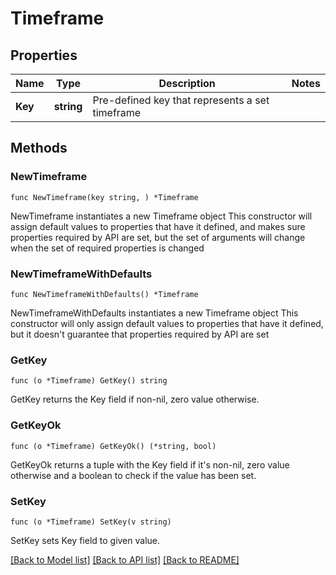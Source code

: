 # Timeframe

## Properties

Name | Type | Description | Notes
------------ | ------------- | ------------- | -------------
**Key** | **string** | Pre-defined key that represents a set timeframe | 

## Methods

### NewTimeframe

`func NewTimeframe(key string, ) *Timeframe`

NewTimeframe instantiates a new Timeframe object
This constructor will assign default values to properties that have it defined,
and makes sure properties required by API are set, but the set of arguments
will change when the set of required properties is changed

### NewTimeframeWithDefaults

`func NewTimeframeWithDefaults() *Timeframe`

NewTimeframeWithDefaults instantiates a new Timeframe object
This constructor will only assign default values to properties that have it defined,
but it doesn't guarantee that properties required by API are set

### GetKey

`func (o *Timeframe) GetKey() string`

GetKey returns the Key field if non-nil, zero value otherwise.

### GetKeyOk

`func (o *Timeframe) GetKeyOk() (*string, bool)`

GetKeyOk returns a tuple with the Key field if it's non-nil, zero value otherwise
and a boolean to check if the value has been set.

### SetKey

`func (o *Timeframe) SetKey(v string)`

SetKey sets Key field to given value.



[[Back to Model list]](../README.md#documentation-for-models) [[Back to API list]](../README.md#documentation-for-api-endpoints) [[Back to README]](../README.md)


